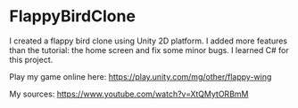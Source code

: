 # FlappyBirdClone

I created a flappy bird clone using Unity 2D platform. I added more features than the tutorial: the home screen and fix some minor bugs. I learned C# for this project.

Play my game online here: https://play.unity.com/mg/other/flappy-wing

My sources: https://www.youtube.com/watch?v=XtQMytORBmM

